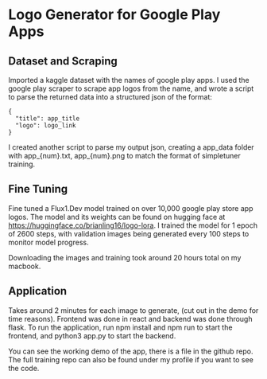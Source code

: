 # Logo Generator for Google Play Apps

## Dataset and Scraping
Imported a kaggle dataset with the names of google play apps. I used the google play scraper to scrape app logos from the name, and wrote a script to parse 
the returned data into a structured json of the format: 
```
{
  "title": app_title
  "logo": logo_link
}
```
I created another script to parse my output json, creating a app_data folder with app_{num}.txt, app_{num}.png to match the format of simpletuner training. 

## Fine Tuning
Fine tuned a Flux1.Dev model trained on over 10,000 google play store app logos. The model and its weights can be found on hugging face at
https://huggingface.co/brianling16/logo-lora. I trained the model for 1 epoch of 2600 steps, with validation images being generated every 100 steps to monitor
model progress. 

Downloading the images and training took around 20 hours total on my macbook. 

## Application
Takes around 2 minutes for each image to generate, (cut out in the demo for time reasons). Frontend was done in react and backend was done through flask. To run the
application, run npm install and npm run to start the frontend, and python3 app.py to start the backend. 

You can see the working demo of the app, there is a file in the github repo. The full training repo can also be found under my profile if you want to see the code. 
